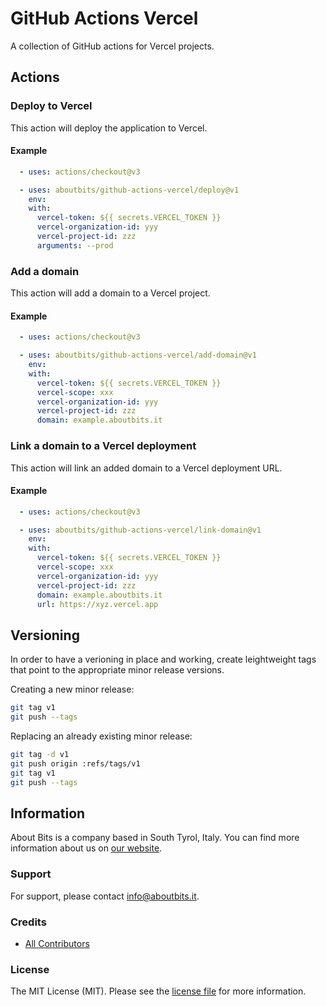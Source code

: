 # GitHub Actions Vercel

A collection of GitHub actions for Vercel projects.

## Actions

### Deploy to Vercel

This action will deploy the application to Vercel.

#### Example

```yaml
  - uses: actions/checkout@v3

  - uses: aboutbits/github-actions-vercel/deploy@v1
    env:
    with:
      vercel-token: ${{ secrets.VERCEL_TOKEN }}
      vercel-organization-id: yyy
      vercel-project-id: zzz
      arguments: --prod
```

### Add a domain

This action will add a domain to a Vercel project.

#### Example

```yaml
  - uses: actions/checkout@v3

  - uses: aboutbits/github-actions-vercel/add-domain@v1
    env:
    with:
      vercel-token: ${{ secrets.VERCEL_TOKEN }}
      vercel-scope: xxx
      vercel-organization-id: yyy
      vercel-project-id: zzz
      domain: example.aboutbits.it
```

### Link a domain to a Vercel deployment

This action will link an added domain to a Vercel deployment URL.

#### Example

```yaml
  - uses: actions/checkout@v3

  - uses: aboutbits/github-actions-vercel/link-domain@v1
    env:
    with:
      vercel-token: ${{ secrets.VERCEL_TOKEN }}
      vercel-scope: xxx
      vercel-organization-id: yyy
      vercel-project-id: zzz
      domain: example.aboutbits.it
      url: https://xyz.vercel.app
```

## Versioning

In order to have a verioning in place and working, create leightweight tags that point to the appropriate minor release versions.

Creating a new minor release:

```bash
git tag v1
git push --tags
```

Replacing an already existing minor release:

```bash
git tag -d v1
git push origin :refs/tags/v1
git tag v1
git push --tags
```

## Information

About Bits is a company based in South Tyrol, Italy. You can find more information about us on [our website](https://aboutbits.it).

### Support

For support, please contact [info@aboutbits.it](mailto:info@aboutbits.it).

### Credits

- [All Contributors](../../contributors)

### License

The MIT License (MIT). Please see the [license file](license.md) for more information.
